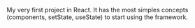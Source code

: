 My very first project in React. It has the most simples concepts (components, setState, useState) to start using the framework. 